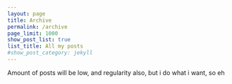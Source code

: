 ```yaml
---
layout: page
title: Archive
permalink: /archive
page_limit: 1000
show_post_list: true
list_title: All my posts
#show_post_category: jekyll
---
```


Amount of posts will be low, and regularity also, but i do what i want, so eh
